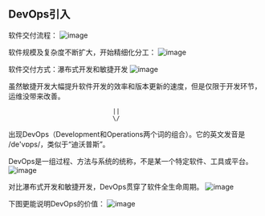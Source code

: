 ## DevOps引入

软件交付流程：
![image](https://user-images.githubusercontent.com/7018329/132039435-be14f311-d9bf-4aa3-8166-d705271b5dd2.png)

软件规模及复杂度不断扩大，开始精细化分工：
![image](https://user-images.githubusercontent.com/7018329/132040660-1234ffb7-27f7-4f04-88cc-59ac94632881.png)

软件交付方式：瀑布式开发和敏捷开发
![image](https://user-images.githubusercontent.com/7018329/132041131-d75e7192-7f3d-4531-83af-384477c7be77.png)

虽然敏捷开发大幅提升软件开发的效率和版本更新的速度，但是仅限于开发环节，运维没带来改善。

                                 ||
                                 \/

出现DevOps（Development和Operations两个词的组合）。它的英文发音是 /de'vɒps/，类似于“迪沃普斯”。

DevOps是一组过程、方法与系统的统称，不是某一个特定软件、工具或平台。
![image](https://user-images.githubusercontent.com/7018329/132042303-65dda019-d5f4-4c2e-86f4-3046d19add11.png)

对比瀑布式开发和敏捷开发，DevOps贯穿了软件全生命周期。
![image](https://user-images.githubusercontent.com/7018329/132043061-dad8aabc-c7e0-4537-b833-49e437c88039.png)

下图更能说明DevOps的价值：
![image](https://user-images.githubusercontent.com/7018329/132043352-6841cf36-6ad1-44c0-b568-f262c972fb65.png)






